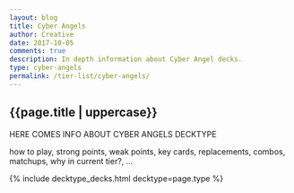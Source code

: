 ```yaml
---
layout: blog
title: Cyber Angels
author: Creative
date: 2017-10-05
comments: true
description: In depth information about Cyber Angel decks.
type: cyber-angels
permalink: /tier-list/cyber-angels/ 
---
```


<div class="section">
    <h2>{{page.title | uppercase}}</h2>
    <p>HERE COMES INFO ABOUT CYBER ANGELS DECKTYPE</p>
    <p>how to play, strong points, weak points, key cards, replacements, combos, matchups, why in current tier?, ...</p>
</div>

{% include decktype_decks.html decktype=page.type %}